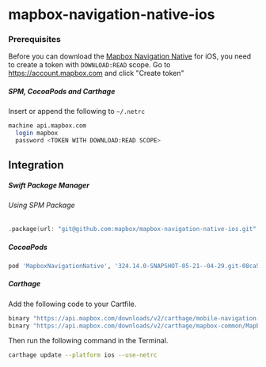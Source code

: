 # mapbox-navigation-native-ios

### Prerequisites

Before you can download the [Mapbox Navigation Native](https://github.com/mapbox/mapbox-navigation-native) for iOS, you need to create a token with `DOWNLOAD:READ` scope.
Go to https://account.mapbox.com and click "Create token"

##### SPM, CocoaPods and Carthage
Insert or append the following to `~/.netrc`

```bash
machine api.mapbox.com
  login mapbox
  password <TOKEN WITH DOWNLOAD:READ SCOPE>
```

## Integration

##### Swift Package Manager

###### Using SPM Package

```swift
.package(url: "git@github.com:mapbox/mapbox-navigation-native-ios.git", from: "324.14.0-SNAPSHOT-05-21--04-29.git-08ca514-SNAPSHOT.0522T0623Z.98fdc9b"),
```

##### CocoaPods

```ruby
pod 'MapboxNavigationNative', '324.14.0-SNAPSHOT-05-21--04-29.git-08ca514-SNAPSHOT.0522T0623Z.98fdc9b'
```

##### Carthage

Add the following code to your Cartfile.

```bash
binary "https://api.mapbox.com/downloads/v2/carthage/mobile-navigation-native/MapboxNavigationNative.json" == 324.14.0-SNAPSHOT-05-21--04-29.git-08ca514-SNAPSHOT.0522T0623Z.98fdc9b
binary "https://api.mapbox.com/downloads/v2/carthage/mapbox-common/MapboxCommon-ios.json" == 24.14.0-SNAPSHOT-05-21--04-29.git-08ca514
```

Then run the following command in the Terminal.
```bash
carthage update --platform ios --use-netrc
```

